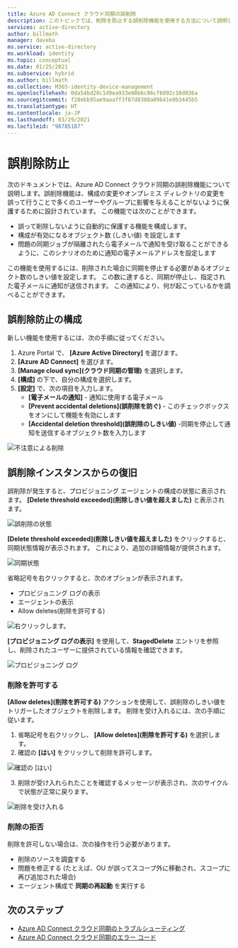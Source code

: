 ```yaml
---
title: Azure AD Connect クラウド同期の誤削除
description: このトピックでは、削除を防止する誤削除機能を使用する方法について説明します。
services: active-directory
author: billmath
manager: daveba
ms.service: active-directory
ms.workload: identity
ms.topic: conceptual
ms.date: 01/25/2021
ms.subservice: hybrid
ms.author: billmath
ms.collection: M365-identity-device-management
ms.openlocfilehash: 0da54bd28c1d9ea933e88b6c86cf6092c10d036a
ms.sourcegitcommit: f28ebb95ae9aaaff3f87d8388a09b41e0b3445b5
ms.translationtype: HT
ms.contentlocale: ja-JP
ms.lasthandoff: 03/29/2021
ms.locfileid: "98785187"
---
```

# <a name="accidental-delete-prevention"></a>誤削除防止

次のドキュメントでは、Azure AD Connect クラウド同期の誤削除機能について説明します。誤削除機能は、構成の変更やオンプレミス ディレクトリの変更を誤って行うことで多くのユーザーやグループに影響を与えることがないように保護するために設計されています。  この機能では次のことができます。

- 誤って削除しないように自動的に保護する機能を構成します。 
- 構成が有効になるオブジェクト数 (しきい値) を設定します 
- 問題の同期ジョブが隔離されたら電子メールで通知を受け取ることができるように、このシナリオのために通知の電子メールアドレスを設定します 

この機能を使用するには、削除された場合に同期を停止する必要があるオブジェクト数のしきい値を設定します。  この数に達すると、同期が停止し、指定された電子メールに通知が送信されます。  この通知により、何が起こっているかを調べることができます。


## <a name="configure-accidental-delete-prevention"></a>誤削除防止の構成
新しい機能を使用するには、次の手順に従ってください。


1.  Azure Portal で、 **[Azure Active Directory]** を選びます。
2.  **[Azure AD Connect]** を選びます。
3.  **[Manage cloud sync]\(クラウド同期の管理\)** を選択します。
4. **[構成]** の下で、自分の構成を選択します。
5. **[設定]** で、次の項目を入力します。
    - **[電子メールの通知]** - 通知に使用する電子メール
    - **[Prevent accidental deletions]\(誤削除を防ぐ\)** - このチェックボックスをオンにして機能を有効にします
    - **[Accidental deletion threshold]\(誤削除のしきい値\)** -同期を停止して通知を送信するオブジェクト数を入力します

![不注意による削除](media/how-to-accidental-deletes/accident-1.png)

## <a name="recovering-from-an-accidental-delete-instance"></a>誤削除インスタンスからの復旧
誤削除が発生すると、プロビジョニング エージェントの構成の状態に表示されます。  **[Delete threshold exceeded]\(削除しきい値を超えました\)** と表示されます。
 
![誤削除の状態](media/how-to-accidental-deletes/delete-1.png)

**[Delete threshold exceeded]\(削除しきい値を超えました\)** をクリックすると、同期状態情報が表示されます。  これにより、追加の詳細情報が提供されます。 
 
 ![同期状態](media/how-to-accidental-deletes/delete-2.png)

省略記号を右クリックすると、次のオプションが表示されます。
 - プロビジョニング ログの表示
 - エージェントの表示
 - Allow deletes\(削除を許可する\)

 ![右クリックします。](media/how-to-accidental-deletes/delete-3.png)

**[プロビジョニング ログの表示]** を使用して、**StagedDelete** エントリを参照し、削除されたユーザーに提供されている情報を確認できます。
 
 ![プロビジョニング ログ](media/how-to-accidental-deletes/delete-7.png)

### <a name="allowing-deletes"></a>削除を許可する

**[Allow deletes]\(削除を許可する\)** アクションを使用して、誤削除のしきい値をトリガーしたオブジェクトを削除します。  削除を受け入れるには、次の手順に従います。  

1. 省略記号を右クリックし、 **[Allow deletes]\(削除を許可する\)** を選択します。
2. 確認の **[はい]** をクリックして削除を許可します。
 
 ![確認の [はい]](media/how-to-accidental-deletes/delete-4.png)

3. 削除が受け入れられたことを確認するメッセージが表示され、次のサイクルで状態が正常に戻ります。 
 
 ![削除を受け入れる](media/how-to-accidental-deletes/delete-8.png)

### <a name="rejecting-deletions"></a>削除の拒否

削除を許可しない場合は、次の操作を行う必要があります。
- 削除のソースを調査する
- 問題を修正する (たとえば、OU が誤ってスコープ外に移動され、スコープに再び追加された場合)
- エージェント構成で **同期の再起動** を実行する

## <a name="next-steps"></a>次のステップ 

- [Azure AD Connect クラウド同期のトラブルシューティング](how-to-troubleshoot.md)
- [Azure AD Connect クラウド同期のエラー コード](reference-error-codes.md)
 

